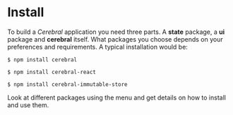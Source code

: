 # Install

To build a *Cerebral* application you need three parts. A **state** package, a **ui** package and **cerebral** itself. What packages you choose depends on your preferences and requirements. A typical installation would be:

`$ npm install cerebral`

`$ npm install cerebral-react`

`$ npm install cerebral-immutable-store`

Look at different packages using the menu and get details on how to install and use them.
